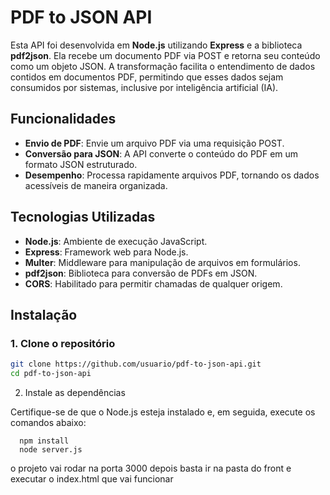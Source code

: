 # PDF to JSON API

Esta API foi desenvolvida em **Node.js** utilizando **Express** e a biblioteca **pdf2json**. Ela recebe um documento PDF via POST e retorna seu conteúdo como um objeto JSON. A transformação facilita o entendimento de dados contidos em documentos PDF, permitindo que esses dados sejam consumidos por sistemas, inclusive por inteligência artificial (IA).

## Funcionalidades

- **Envio de PDF**: Envie um arquivo PDF via uma requisição POST.
- **Conversão para JSON**: A API converte o conteúdo do PDF em um formato JSON estruturado.
- **Desempenho**: Processa rapidamente arquivos PDF, tornando os dados acessíveis de maneira organizada.

## Tecnologias Utilizadas

- **Node.js**: Ambiente de execução JavaScript.
- **Express**: Framework web para Node.js.
- **Multer**: Middleware para manipulação de arquivos em formulários.
- **pdf2json**: Biblioteca para conversão de PDFs em JSON.
- **CORS**: Habilitado para permitir chamadas de qualquer origem.

## Instalação

### 1. Clone o repositório

```bash
git clone https://github.com/usuario/pdf-to-json-api.git
cd pdf-to-json-api
```

2. Instale as dependências

Certifique-se de que o Node.js esteja instalado e, em seguida, execute os comandos abaixo:

```
  npm install
  node server.js
```

o projeto vai rodar na porta 3000 depois basta ir na pasta do front e executar o index.html que vai funcionar
